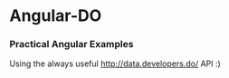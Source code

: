 # Angular-DO #

### Practical Angular Examples ###

Using the always useful http://data.developers.do/ API :)
